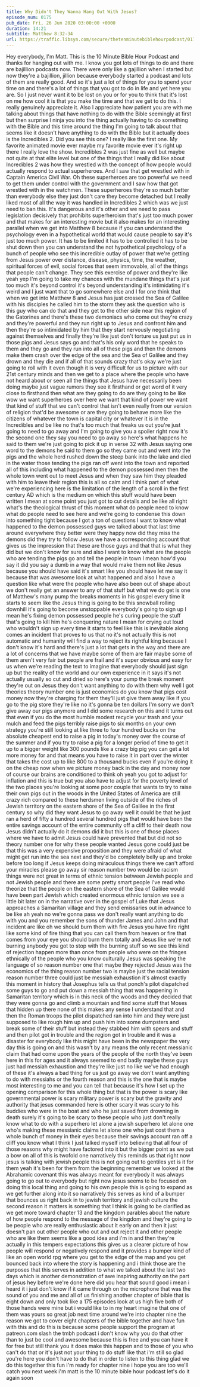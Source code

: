 ```yaml
---
title: Why Didn't They Wanna Hang Out With Jesus?
episode_num: 0175
pub_date: Fri, 26 Jun 2020 03:00:00 +0000
duration: 14:21
subtitle: Matthew 8:32-34
url: https://traffic.libsyn.com/secure/thetenminutebiblehourpodcast/0175_-_Why_Didnt_They_Wanna_Hang_Out_With_Jesus.mp3
---
```


 Hey everybody, I'm Matt. This is the 10 Minute Bible Hour Podcast and thanks for hanging out with me. I know you got lots of things to do and there are bajillion podcasts now. There were only like a gajillion when I started but now they're a bajillion, jillion because everybody started a podcast and lots of them are really good. And so it's just a lot of things for you to spend your time on and there's a lot of things that you got to do in life and yet here you are. So I just never want it to be lost on you or for you to think that it's lost on me how cool it is that you make the time and that we get to do this. I really genuinely appreciate it. Also I appreciate how patient you are with me talking about things that have nothing to do with the Bible seemingly at first but then surprise I ninja you into the thing actually having to do something with the Bible and this time around the thing I'm going to talk about that seems like it doesn't have anything to do with the Bible but it actually does is the Incredibles 2. Did you see this one? I really like the first one. My favorite animated movie ever maybe my favorite movie ever it's right up there I really love the show. Incredibles 2 was just fine as well but maybe not quite at that elite level but one of the things that I really did like about Incredibles 2 was how they wrestled with the concept of how people would actually respond to actual superheroes. And I saw that get wrestled with in Captain America Civil War. Oh these superheroes are too powerful we need to get them under control with the government and I saw how that got wrestled with in the watchmen. These superheroes they're so much better than everybody else they just don't care they become detached but I really liked most of all the way it was handled in Incredibles 2 which was we just need to ban this. It's dangerous and it's other and we need to pass legislation decisively that prohibits superheroism that's just too much power and that makes for an interesting movie but it also makes for an interesting parallel when we get into Matthew 8 because if you can understand the psychology even in a hypothetical world that would cause people to say it's just too much power. It has to be limited it has to be controlled it has to be shut down then you can understand the not hypothetical psychology of a bunch of people who see this incredible outlay of power that we're getting from Jesus power over distance, disease, physics, time, the weather, spiritual forces of evil, social forces that seem immovable, all of the things that people can't change. They see this exercise of power and they're like yeah yep I'm going to take my chances with the mundane things that's just too much it's beyond control it's beyond understanding it's intimidating it's weird and I just want that to go somewhere else and I for one think that when we get into Matthew 8 and Jesus has just crossed the Sea of Galilee with his disciples he called him to the storm they ask the question who is this guy who can do that and they get to the other side near this region of the Gatorines and there's these two demoniacs who come out they're crazy and they're powerful and they run right up to Jesus and confront him and then they're so intimidated by him that they start nervously negotiating against themselves and finally they're like just don't torture us just put us in those pigs and Jesus says go and that's his only word that he speaks to them and they go and they run into all of these pigs and then the demons make them crash over the edge of the sea and the Sea of Galilee and they drown and they die and if all of that sounds crazy that's okay we're just going to roll with it even though it is very difficult for us to picture with our 21st century minds and then we get to a place where the people who have not heard about or seen all the things that Jesus have necessarily been doing maybe just vague rumors they see it firsthand or get word of it very close to firsthand then what are they going to do are they going to be like wow we want superheroes over here we want that kind of power we want that kind of stuff that we can't control that isn't even really from our version of religion that'd be awesome or are they going to behave more like the citizens of whatever the town is capital city or whatever it is in the Incredibles and be like no that's too much that freaks us out you're just going to need to go away and I'm going to give you a spoiler right now it's the second one they say you need to go away so here's what happens he said to them we're just going to pick it up in verse 32 with Jesus saying one word to the demons he said to them go so they came out and went into the pigs and the whole herd rushed down the steep bank into the lake and died in the water those tending the pigs ran off went into the town and reported all of this including what happened to the demon possessed men then the whole town went out to meet Jesus and when they saw him they pleaded with him to leave their region this is all so calm and I think part of what we're experiencing here is the limitation of the length of a scroll in the first century AD which is the medium on which this stuff would have been written I mean at some point you just got to cut details and be like all right what's the theological thrust of this moment what do people need to know what do people need to see here and we're going to condense this down into something tight because I got a ton of questions I want to know what happened to the demon possessed guys we talked about that last time around everywhere they better were they happy now did they miss the demons did they try to follow Jesus we have a corresponding account that gives us the impression that these are those guys and that that is what they did but we don't know for sure and also I want to know what are the people who are tending the pigs go and tell the people in town I mean how'd you say it did you say a dumb in a way that would make them not like Jesus because you should have said it's smart like you should have let me say it because that was awesome look at what happened and also I have a question like what were the people who have also been out of shape about we don't really get an answer to any of that stuff but what we do get is one of Matthew's many pump the breaks moments in his gospel every time it starts to seem like the Jesus thing is going to be this snowball rolling downhill it's going to become unstoppable everybody's going to sign up I mean he's fixing demon possessed people he's curing people the stuff that's going to kill him he's conquering nature I mean for crying out loud who wouldn't sign up every time it starts to feel like this is inevitable along comes an incident that proves to us that no it's not actually this is not automatic and humanity will find a way to reject its rightful king because I don't know it's hard and there's just a lot that gets in the way and there are a lot of concerns that we have maybe some of them are fair maybe some of them aren't very fair but people are frail and it's super obvious and easy for us when we're reading the text to imagine that everybody should just sign up but the reality of the world and our own experience in it says it's not actually usually so cut and dried so here's your pump the break moment they're out on Jesus they don't want anything to do with them why well I got theories theory number one is just economics do you know that pigs cost money now they're charging for them they'll just give them away like if you go to the pig store they're like no it's gonna be ten dollars I'm sorry we don't give away our pigs anymore and I did some research on this and it turns out that even if you do the most humble modest recycle your trash and your mulch and feed the pigs terribly raise pigs to six months on your own strategy you're still looking at like three to four hundred bucks on the absolute cheapest end to raise a pig in today's money over the course of the summer and if you try to raise a pig for a longer period of time to get it up to a bigger weight like 300 pounds like a crazy big pig you can get a lot more money for and that means you have to raise it in part over the winter that takes the cost up to like 800 to a thousand bucks even if you're doing it on the cheap now when we picture money back in the day and money now of course our brains are conditioned to think oh yeah you got to adjust for inflation and this is true but you also have to adjust for the poverty level of the two places you're looking at some poor couple that wants to try to raise their own pigs out in the woods in the United States of America are still crazy rich compared to these herdsmen living outside of the riches of Jewish territory on the eastern shore of the Sea of Galilee in the first century so why did they want Jesus to go away well it could be that he just ran a herd of fifty a hundred several hundred pigs that would have been the entire savings account of the entire community off a cliff to their death now Jesus didn't actually do it demons did it but this is one of those places where we have to admit Jesus could have prevented that but did not so theory number one for why these people wanted Jesus gone could just be that this was a very expensive proposition and they were afraid of what might get run into the sea next and they'd be completely belly up and broke before too long if Jesus keeps doing miraculous things there we can't afford your miracles please go away sir reason number two would be racism things were not great in terms of ethnic tension between Jewish people and not Jewish people and there are some pretty smart people I've read who theorize that the people on the eastern shore of the Sea of Galilee would have been part Jewish which created enormous ethnic tension we see a little bit later on in the narrative over in the gospel of Luke that Jesus approaches a Samaritan village and they send emissaries out in advance to be like ah yeah no we're gonna pass we don't really want anything to do with you and you remember the sons of thunder James and John and that incident are like oh we should burn them with fire Jesus you have fire right like some kind of fire thing that you can call them from heaven or fire that comes from your eye you should burn them totally and Jesus like we're not burning anybody you got to stop with the burning stuff so we see this kind of rejection happen more than once from people who were on the fringes ethnically of the people who you know culturally Jesus was speaking the language of so reason number one that maybe they rejected Jesus was the economics of the thing reason number two is maybe just the racial tension reason number three could just be messiah exhaustion it's almost exactly this moment in history that Josephus tells us that ponch's pilot dispatched some guys to go and put down a messiah thing that was happening in Samaritan territory which is in this neck of the woods and they decided that they were gonna go and climb a mountain and find some stuff that Moses that hidden up there none of this makes any sense I understand that and then the Roman troops the pilot dispatched ran into him and they were just supposed to like rough him up and push him into some dumpsters and break some of their stuff but instead they stabbed him with spears and stuff and then pilot got in trouble and the region got in trouble and it was a disaster for everybody like this might have been in the newspaper the very day this is going on and this wasn't by any means the only recent messianic claim that had come upon the years of the people of the north they've been here in this for ages and it always seemed to end badly maybe these guys just had messiah exhaustion and they're like just no like we've had enough of these it's always a bad thing for us just go away we don't want anything to do with messiahs or the fourth reason and this is the one that is maybe most interesting to me and you can tell that because it's how I set up the opening comparison for this whole thing but that is the power is scary like governmental power is scary military power is scary but the gravity and authority that jesus commanded here is other scary it was scary to his buddies who were in the boat and who he just saved from drowning in death surely it's going to be scary to these people who just don't really know what to do with a superhero let alone a jewish superhero let alone one who's making these messianic claims let alone one who just cost them a whole bunch of money in their eyes because their savings account ran off a cliff you know what I think I just talked myself into believing that all four of those reasons why might have factored into it but the bigger point as we put a bow on all of this is twofold one narratively this reminds us that right now jesus is talking with jewish people this is not going out to gentiles yet is it for them yeah it's been for them from the beginning remember we looked at the Abrahamic covenant this was always meant for everybody it was always going to go out to everybody but right now jesus seems to be focused on doing this local thing and going to his own people this is going to expand as we get further along into it so narratively this serves as kind of a bumper that bounces us right back in to jewish territory and jewish culture the second reason it matters is something that I think is going to be clarified as we get more toward chapter 13 and the kingdom parables about the nature of how people respond to the message of the kingdom and they're going to be people who are really enthusiastic about it early on and then it just doesn't pan out other people who out and out reject it and other people who are like them seems like a good idea and i'm in and then they're actually in this tempers expectations this gives us a clearer picture of how people will respond or negatively respond and it provides a bumper kind of like an open world rpg where you get to the edge of the map and you get bounced back into where the story is happening and i think those are the purposes that this serves in addition to what we talked about the last two days which is another demonstration of awe inspiring authority on the part of jesus hey before we're done here did you hear that sound good i mean i heard it i just don't know if it came through on the microphone that was the sound of you and me and all of us finishing another chapter of bible that is eight down and only took like a 175 episodes look at us high five both of those hands were mine but i would like to in my heart imagine that one of them was yours so great job next time around we're into chapter nine the reason we got to cover eight chapters of the bible together and have fun with this and do this is because some people support the program at patreon.com slash the tmbh podcast i don't know why you do that other than to just be cool and awesome because this is free and you can have it for free but still thank you it does make this happen and to those of you who can't do that or it's just not your thing to do stuff like that i'm still so glad you're here you don't have to do that in order to listen to this thing glad we do this together this fun i'm ready for chapter nine i hope you are too we'll catch you next week i'm matt is the 10 minute bible hour podcast let's do it again soon